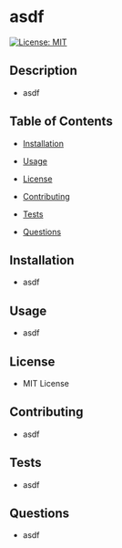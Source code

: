 # asdf
[![License: MIT](https://img.shields.io/badge/License-MIT-yellow.svg)](https://opensource.org/licenses/MIT)
## Description

- asdf
## Table of Contents
 
- [Installation](#installation)

- [Usage](#usage)

- [License](#license)

- [Contributing](#contributing)

- [Tests](#tests)

- [Questions](#questions)
## Installation

- asdf
## Usage

- asdf
## License

- MIT License
## Contributing

- asdf
## Tests

- asdf
## Questions

- asdf
